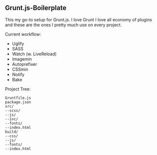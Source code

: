 Grunt.js-Boilerplate
---

This my go-to setup for Grunt.js. I love Grunt I love all economy of plugins and these are the ones I pretty much use on every project.

Current workflow:

* Uglify
* SASS
* Watch (w. LiveReload)
* Imagemin
* Autoprefixer
* CSSmin
* Notify
* Bake

Project Tree:

```
Gruntfile.js
package.json
src/
--scss/
--js/
--inc/
--fonts/
--index.html
build/
--css/
--js/
--fonts/
--index.html
```
